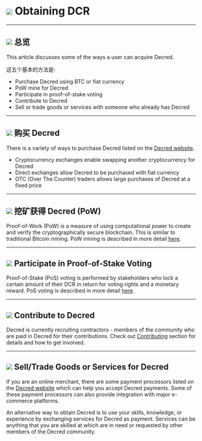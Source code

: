# <img class="dcr-icon" src="/img/dcr-icons/ObtainingDecred.svg" /> Obtaining DCR

---

## <img class="dcr-icon" src="/img/dcr-icons/Info.svg" /> 总览

This article discusses some of the ways a user can acquire Decred.

这五个基本的方法是:

* Purchase Decred using BTC or fiat currency
* PoW mine for Decred
* Participate in proof-of-stake voting
* Contribute to Decred
* Sell or trade goods or services with someone who already has Decred

---

## <img class="dcr-icon" src="/img/dcr-icons/PurchasingDCR.svg" /> 购买 Decred

There is a variety of ways to purchase Decred listed on the [Decred website](https://decred.org/exchanges/).

* Cryptocurrency exchanges enable swapping another cryptocurrency for Decred
* Direct exchanges allow Decred to be purchased with fiat currency
* OTC (Over The Counter) traders allows large purchases of Decred at a fixed price

---

## <img class="dcr-icon" src="/img/dcr-icons/PoWMine.svg" /> 挖矿获得 Decred (PoW)

Proof-of-Work (PoW) is a measure of using computational power to create and verify the cryptographically secure blockchain.  This is similar to traditional Bitcoin mining. PoW mining is described in more detail [here](../mining/overview.md).

---

## <img class="dcr-icon" src="/img/dcr-icons/TicketVoted.svg" /> Participate in Proof-of-Stake Voting

Proof-of-Stake (PoS) voting is performed by stakeholders who lock a certain amount of their DCR in return for voting rights and a monetary reward. PoS voting is described in more detail [here](../proof-of-stake/overview.md).

---

## <img class="dcr-icon" src="/img/dcr-icons/Credits.svg" /> Contribute to Decred

Decred is currently recruiting contractors - members of the community who are paid in Decred for their contributions. Check out [Contributing](../contributing/overview.md) section for details and how to get involved.

---

## <img class="dcr-icon" src="/img/dcr-icons/SellGoods.svg" /> Sell/Trade Goods or Services for Decred

If you are an online merchant, there are some payment processors listed on the [Decred website](https://decred.org/exchanges/) which can help you accept Decred payments. Some of these payment processors can also provide integration with major e-commerce platforms.

An alternative way to obtain Decred is to use your skills, knowledge, or experience by exchanging services for Decred as payment.  Services can be anything that you are skilled at which are in need or requested by other members of the Decred community.
